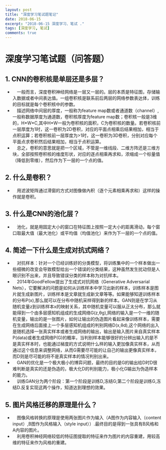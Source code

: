 ```yaml
---
layout: post
title: "深度学习笔试题笔记"
date: 2018-06-15
excerpt: "2018-06-15 深度学习、笔试 ."
tags: [深度学习, 笔试]
comments: true
---
```

# **深度学习笔试题（问答题）**

## 1. CNN的卷积核是单层还是多层？  
* &ensp;&ensp;一般而言，深度卷积神经网络是一层又一层的。层的本质是特征图，存储输入数据或者中间表达值。一组卷积核是联系前后两层的网络参数表达体，训练的目标就是每个卷积核中的参数。 
* &ensp;&ensp;描述网络中间层的厚度，一般称为feature map数或者通道数（channel）,一般称数据厚度为通道数，卷积核厚度为feature map数；卷积核一般是3维的，H\*W\*C,其中H\*W一般为卷积核的面积，C为卷积核的数量。若卷积核前一层厚度为1时，这一卷积为2D卷积，对应的平面点相乘后结果相加，相当于点积运算；若卷积核前一层厚度为>1时，这一卷积为3D卷积，分别对应每个平面点求卷积然后结果相加，相当于点积运算。  
* &ensp;&ensp;总之，卷积的意思就是把一个区域，不管是一维线段、二维方阵还是三维方块，全部按照卷积核的维度形状，对应的逐点相乘再求和，浓缩成一个标量值（降低到零维），然后作为下一层的一个点的值。 

## 2. 什么是卷积？  
* &ensp;&ensp;用滤波矩阵通过滑窗的方式对图像做內积（逐个元素相乘再求和）这样的操作就是卷积。  

## 3. 什么是CNN的池化层？  
* &ensp;&ensp;池化，就是用固定大小的窗口在特征图上按照一定大小的距离滑动，每个窗口取最大值（最大池化）或平均值（均值池化）来作为下一层的一个点的值。  

## 4. 简述一下什么是生成对抗式网络？  
* &ensp;&ensp;对抗样本：针对一个已经训练好的分类模型，将训练集中的一个样本做出一些细微的改变会导致模型给出一个错误的分类结果，这种虽然发生扰动但是人眼识别不出来，并且导致错误分类的样本称为对抗样本。  
* &ensp;&ensp;2014年GoodFellow提出了生成式对抗网络（Generative Adversarial Nets），它要解决的问题是如何从训练样本中学习出新的样本，训练样本是图片就生成新图片，训练样本是文章就生成新文章等等。如果能够知道训练样本的分布P(x),那么就可以在分布中随机采样得到新的样本。GAN则是在学习从随机变量z到训练样本x的映射关系，其中随机变量可以服从正太分布，那么就能得到一个由多层感知机组成的生成网络G(z,θg),网络的输入是一个一维的随机变量，输出的是一张图片，如何让输出的伪造图片看起来像训练样本，需要在生成网络后面接上一个多层感知机组成的判别网络D(x,θd),这个网络的出入是随机选择一张真实样本或者生成网络的输出，输出是输入图片来自真实样本P(data)或者生成网络P(G)的概率，当判别样本能够很好的分辨出输入的是不是真实样本时，也能通过梯度的方式说明什么样的输入更加像真实样本，从而通过这个信息来调整网络，从而G需要尽可能的让自己的输出更像真实样本，而D则是尽可能的将不是真实样本的情况判别出来。  
* &ensp;&ensp;GAN的优化是一个极大极小的博弈问题，最终的目的是G的输出给D时D很难判断是真实的还是伪造的，极大化D的判别能力，极小化G输出为伪造样本的能力。  
* &ensp;&ensp;训练GAN分为两个阶段：第一个阶段是训练D,冻结G;第二个阶段是训练G,冻结D.反复实现这两个操作，知道达到理想的效果。

## 5. 图片风格迁移的原理是什么？ 
* &ensp;&ensp;图像风格转换的原理是使用两张图片作为输入（A图作为内容输入（content input）,B图作为风格输入（style input））.最终目的是得到一张具有B风格和A内容的图片。
* &ensp;&ensp;利用卷积神经网络较低的特征图提取的特征来作为图片的内容重建，用较高维的特征来作为风格的重建。


